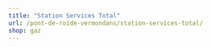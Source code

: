 ```yaml
---
title: "Station Services Total"
url: /pont-de-roide-vermondans/station-services-total/
shop: gaz
---
```

